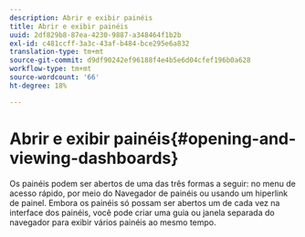 ```yaml
---
description: Abrir e exibir painéis
title: Abrir e exibir painéis
uuid: 2df829b8-87ea-4230-9887-a348464f1b2b
exl-id: c481ccff-3a3c-43af-b484-bce295e6a832
translation-type: tm+mt
source-git-commit: d9df90242ef96188f4e4b5e6d04cfef196b0a628
workflow-type: tm+mt
source-wordcount: '66'
ht-degree: 18%

---
```


# Abrir e exibir painéis{#opening-and-viewing-dashboards}

Os painéis podem ser abertos de uma das três formas a seguir: no menu de acesso rápido, por meio do Navegador de painéis ou usando um hiperlink de painel. Embora os painéis só possam ser abertos um de cada vez na interface dos painéis, você pode criar uma guia ou janela separada do navegador para exibir vários painéis ao mesmo tempo.
